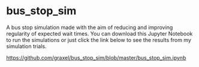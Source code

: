 # bus_stop_sim

A bus stop simulation made with the aim of reducing and improving regularity of expected wait times. You can download this Jupyter Notebook to run the simulations or just click the link below to see the results from my simulation trials.

https://github.com/graxel/bus_stop_sim/blob/master/bus_stop_sim.ipynb